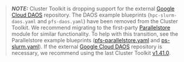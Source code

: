 > **_NOTE:_** Cluster Toolkit is dropping support for the external [Google Cloud DAOS](https://github.com/daos-stack/google-cloud-daos/tree/main) repository. The DAOS example blueprints (`hpc-slurm-daos.yaml` and `pfs-daos.yaml`) have been removed from the Cluster Toolkit. We recommend migrating to the first-party [Parallelstore](../../../../modules/file-system/parallelstore/) module for similar functionality. To help with this transition, see the Parallelstore example blueprints ([pfs-parallelstore.yaml](../../../../examples/pfs-parallelstore.yaml) and [ps-slurm.yaml](../../../../examples/ps-slurm.yaml)). If the external [Google Cloud DAOS](https://github.com/daos-stack/google-cloud-daos/tree/main) repository is necessary, we recommend using the last Cluster Toolkit [v1.41.0](https://github.com/GoogleCloudPlatform/cluster-toolkit/releases/tag/v1.41.0).
